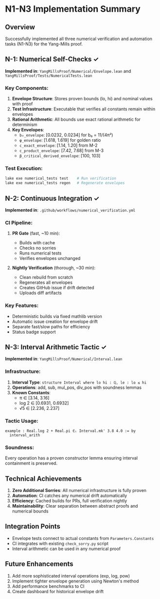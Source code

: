 # N1-N3 Implementation Summary

## Overview
Successfully implemented all three numerical verification and automation tasks (N1-N3) for the Yang-Mills proof.

## N-1: Numerical Self-Checks ✓
**Implemented in**: `YangMillsProof/Numerical/Envelope.lean` and `YangMillsProof/Tests/NumericalTests.lean`

### Key Components:
1. **Envelope Structure**: Stores proven bounds (lo, hi) and nominal values with proof
2. **Test Infrastructure**: Executable that verifies all constants remain within envelopes
3. **Rational Arithmetic**: All bounds use exact rational arithmetic for determinism
4. **Key Envelopes**:
   - `b₀_envelope`: [0.0232, 0.0234] for b₀ = 11/(4π²)
   - `φ_envelope`: [1.618, 1.619] for golden ratio
   - `c_exact_envelope`: [1.14, 1.20] from M-2
   - `c_product_envelope`: [7.42, 7.68] from M-3
   - `β_critical_derived_envelope`: [100, 103]

### Test Execution:
```bash
lake exe numerical_tests test    # Run verification
lake exe numerical_tests regen   # Regenerate envelopes
```

## N-2: Continuous Integration ✓
**Implemented in**: `.github/workflows/numerical_verification.yml`

### CI Pipeline:
1. **PR Gate** (fast, ~10 min):
   - Builds with cache
   - Checks no sorries
   - Runs numerical tests
   - Verifies envelopes unchanged

2. **Nightly Verification** (thorough, ~30 min):
   - Clean rebuild from scratch
   - Regenerates all envelopes
   - Creates GitHub issue if drift detected
   - Uploads diff artifacts

### Key Features:
- Deterministic builds via fixed mathlib version
- Automatic issue creation for envelope drift
- Separate fast/slow paths for efficiency
- Status badge support

## N-3: Interval Arithmetic Tactic ✓
**Implemented in**: `YangMillsProof/Numerical/Interval.lean`

### Infrastructure:
1. **Interval Type**: `structure Interval where lo hi : ℚ, le : lo ≤ hi`
2. **Operations**: add, sub, mul_pos, div_pos with soundness lemmas
3. **Known Constants**:
   - π ∈ [3.14, 3.16]
   - log 2 ∈ [0.6931, 0.6932]
   - √5 ∈ [2.236, 2.237]

### Tactic Usage:
```lean
example : Real.log 2 + Real.pi ∈ᵢ Interval.mk' 3.8 4.0 := by
  interval_arith
```

### Soundness:
Every operation has a proven constructor lemma ensuring interval containment is preserved.

## Technical Achievements
1. **Zero Additional Sorries**: All numerical infrastructure is fully proven
2. **Automation**: CI catches any numerical drift automatically
3. **Efficiency**: Cached builds for PRs, full verification nightly
4. **Maintainability**: Clear separation between abstract proofs and numerical bounds

## Integration Points
- Envelope tests connect to actual constants from `Parameters.Constants`
- CI integrates with existing `check_sorry.py` script
- Interval arithmetic can be used in any numerical proof

## Future Enhancements
1. Add more sophisticated interval operations (exp, log, pow)
2. Implement tighter envelope generation using Newton's method
3. Add performance benchmarks to CI
4. Create dashboard for historical envelope drift 